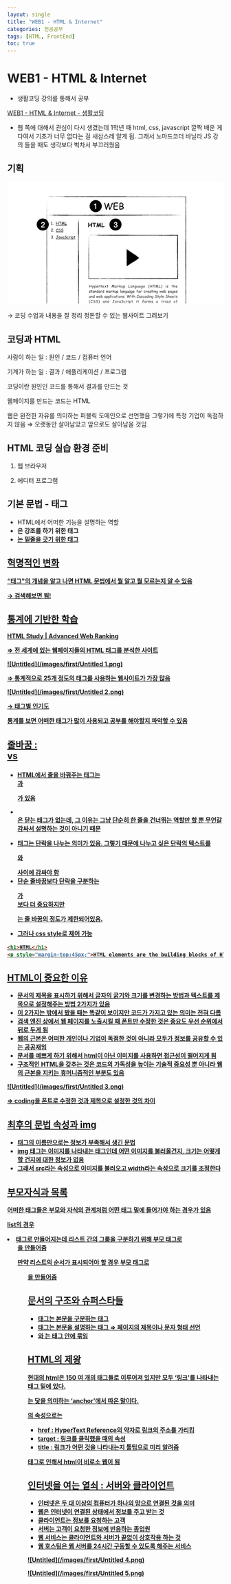 ```yaml
---
layout: single
title: "WEB1 - HTML & Internet"
categories: 전공공부
tags: [HTML, FrontEnd]
toc: true
---
```

# WEB1 - HTML & Internet

- 생활코딩 강의를 통해서 공부

[WEB1 - HTML & Internet - 생활코딩](https://opentutorials.org/course/3084)

- 웹 쪽에 대해서 관심이 다시 생겼는데 1학년 때 html, css, javascript 깔짝 배운 게 다여서 기초가 너무 없다는 걸 새삼스레 알게 됨. 그래서 노마드코더 바닐라 JS 강의 들을 때도 생각보다 벅차서 부끄러웠음

## 기획

![Untitled](/images/first/Untitled.png)

→ 코딩 수업과 내용을 잘 정리 정돈할 수 있는 웹사이트 그려보기

## 코딩과 HTML

사람이 하는 일 : 원인 /  코드 / 컴퓨터 언어

기계가 하는 일 : 결과 / 애플리케이션  / 프로그램

코딩이란 원인인 코드를 통해서 결과를 만드는 것

웹페이지를 만드는 코드는 HTML

웹은 완전한 자유를 의미하는 퍼블릭 도메인으로 선언했음 그렇기에 특정 기업이 독점하지 않음 ⇒ 오랫동안 살아남았고 앞으로도 살아남을 것임

## HTML 코딩 실습 환경 준비

1) 웹 브라우저

2) 에디터 프로그램

## 기본 문법 - 태그

- HTML에서 어떠한 기능을 설명하는 역할
- <strong>은 강조를 하기 위한 태그
- <u>는 밑줄을 긋기 위한 태그

## 혁명적인 변화

“태그"의 개념을 알고 나면 HTML 문법에서 뭘 알고 뭘 모르는지 알 수 있음

→ 검색해보면 됨!

## 통계에 기반한 학습

[HTML Study | Advanced Web Ranking](https://www.advancedwebranking.com/seo/html-study/)

⇒ 전 세계에 있는 웹페이지들의 HTML 태그를 분석한 사이트

![Untitled](/images/first/Untitled 1.png)

⇒ 통계적으로 25개 정도의 태그를 사용하는 웹사이트가 가장 많음

![Untitled](/images/first/Untitled 2.png)

→ 태그별 인기도

통계를 보면 어떠한 태그가 많이 사용되고 공부를 해야할지 파악할 수 있음

## 줄바꿈 : <br> vs <p>

- HTML에서 줄을 바꿔주는 태그는 <br>과 <p>가 있음
- <br>은 닫는 태그가 없는데, 그 이유는 그냥 단순히 한 줄을 건너뛰는 역할만 할 뿐 무언갈 감싸서 설명하는 것이 아니기 때문
- <p> 태그는 단락을 나누는 의미가 있음. 그렇기 때문에 나누고 싶은 단락의 텍스트를 <p>와 </p> 사이에 감싸야 함
- 단순 줄바꿈보다 단락을 구분하는 <p>가 <br>보다 더 중요하지만 <p>는 줄 바꿈의 정도가 제한되어있음.
- 그러나 css style로 제어 가능

```html
<h1>HTML</h1>
<p style="margin-top:45px;">HTML elements are the building blocks of HTML pages.</p>
```

## HTML이 중요한 이유

- 문서의 제목을 표시하기 위해서 글자의 굵기와 크기를 변경하는 방법과 텍스트를 제목으로 설정해주는 방법 2가지가 있음
- 이 2가지는 밖에서 봤을 때는 똑같이 보이지만 코드가 가지고 있는 의미는 전혀 다름
- 검색 엔진 상에서 웹 페이지를 노출시킬 때 폰트만 수정한 것은 중요도 우선 순위에서 뒤로 두게 됨
- 웹의 근본은 어떠한 개인이나 기업이 독점한 것이 아니라 모두가 정보를 공유할 수 있는 공공재임
- 문서를 예쁘게 하기 위해서 html이 아닌 이미지를 사용하면 접근성이 떨어지게 됨
- **구조적인 HTML을 갖추는 것은 코드의 가독성을 높이는 기술적 중요성 뿐 아니라 웹의 근본을 지키는 휴머니즘적인 부분도 있음**

![Untitled](/images/first/Untitled 3.png)

⇒ coding을 폰트로 수정한 것과 제목으로 설정한 것의 차이

## 최후의 문법 속성과 img

- 태그의 이름만으로는 정보가 부족해서 생긴 문법
- img 태그는 이미지를 나타내는 태그인데 어떤 이미지를 불러올건지, 크기는 어떻게 할 건지에 대한 정보가 없음
- 그래서 src라는 속성으로 이미지를 불러오고 width라는 속성으로 크기를 조정한다

## 부모자식과 목록

어떠한 태그들은 부모와 자식의 관계처럼 어떤 태그 밑에 들어가야 하는 경우가 있음

list의 경우 <li>태그로 만들어지는데 리스트 간의 그룹을 구분하기 위해 부모 태그로 <ul>을 만들어줌

만약 리스트의 순서가 표시되어야 할 경우 부모 태그로 <ol>을 만들어줌

## 문서의 구조와 슈퍼스타들

- <body> 태그는 본문을 구분하는 태그
- <head> 태그는 본문을 설명하는 태그 ⇒ 페이지의 제목이나 문자 형태 선언
- <body>와 <head>는 <html> 태그 안에 묶임

## HTML의 제왕

현대의 html은 150 여 개의 태그들로 이루어져 있지만 모두 ‘링크'를 나타내는 <a> 태그 밑에 있다.

<a>는 닻을 의미하는 ‘anchor’에서 따온 말이다.

<a>의 속성으로는

- href : HyperText Reference의 약자로 링크의 주소를 가리킴
- target : 링크를 클릭했을 때의 속성
- title : 링크가 어떤 것을 나타내는지 툴팁으로 미리 알려줌

**<a> 태그로 인해서 html이 비로소 웹이 됨**

## 인터넷을 여는 열쇠 : 서버와 클라이언트

- 인터넷은 두 대 이상의 컴퓨터가 하나의 망으로 연결된 것을 의미
- 웹은 인터넷이 연결된 상태에서 정보를 주고 받는 것
- 클라이언트는 정보를 요청하는 고객
- 서버는 고객이 요청한 정보에 반응하는 종업원
- 웹 서비스는 클라이언트와 서버가 끝없이 상호작용 하는 것
- 웹 호스팅은 웹 서버를 24시간 구동할 수 있도록 해주는 서비스

![Untitled](/images/first/Untitled 4.png)

![Untitled](/images/first/Untitled 5.png)


